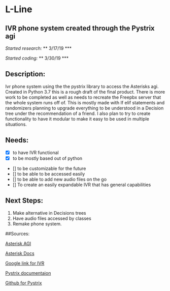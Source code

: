 # L-Line
## IVR phone system created through the Pystrix agi 

*Started research:* ** 3/17/19 ***

*Started coding:* ** 3/30/19 ***

## Description:

Ivr phone system using the the pystrix library to access the Asterisks agi. Created in Python 3.7 this is a rough draft of the final 
product. There is more work to be completed as well as needs to recreate the Freepbx server that the whole system runs off of. 
This is mostly made with If elif statements and randomizers planning to upgrade everything to be understood in a Decision tree 
under the recommendation of a friend. I also plan to try to create functionality to have it modular to make it easy to be used in multiple situations.


## Needs:

 - [x] to have IVR functional 
 - [x] to be mostly based out of python 
 - [] to be customizable for the future
 - [] to be able to be accessed easily
 - [] to be able to add new audio files on the go 
 - [] To create an easily expandable IVR that has general capabilities
 
## Next Steps:

1. Make alternative in Decisions trees
2. Have audio files accessed by classes
3. Remake phone system.

##Sources:

[Asterisk AGI](https://www.voip-info.org/asterisk-agi)

[Asterisk Docs](http://www.asteriskdocs.org/en/3rd_Edition/asterisk-book-html-chunk/AGI-communication.html)

[Google link for IVR](https://www.google.com/search?rlz=1C1CHBF_enUS774US774&ei=wwahXI_wM62Rggep0LOIAg&q=writing+IVR+pyst+in+python&oq=writing+IVR+pyst+in+python&gs_l=psy-ab.3...39946.42816..43743...0.0..0.100.948.10j1......0....1..gws-wiz.......33i10.MT04jQDu7Vg)

[Pystrix documentaion](https://buildmedia.readthedocs.org/media/pdf/pystrix/latest/pystrix.pdf)

[Github for Pystrix](https://github.com/IVRTech/pystrix/blob/master/doc/agi/index.rst)
